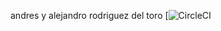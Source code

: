 andres y alejandro rodriguez del toro
[![CircleCI]( https://mail.google.com/mail/u/0/#inbox/1622ac1c3431ccc3)
